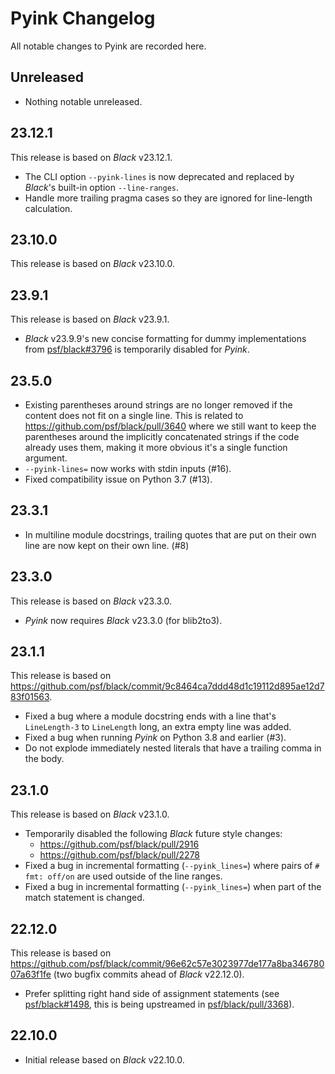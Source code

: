# Pyink Changelog

All notable changes to Pyink are recorded here.

## Unreleased

* Nothing notable unreleased.

## 23.12.1

This release is based on _Black_ v23.12.1.

* The CLI option `--pyink-lines` is now deprecated and replaced by _Black_'s
  built-in option `--line-ranges`.
* Handle more trailing pragma cases so they are ignored for line-length
  calculation.

## 23.10.0

This release is based on _Black_ v23.10.0.

## 23.9.1

This release is based on _Black_ v23.9.1.

* _Black_ v23.9.9's new concise formatting for dummy implementations from
  [psf/black#3796](https://github.com/psf/black/pull/3796) is temporarily
  disabled for _Pyink_.

## 23.5.0

* Existing parentheses around strings are no longer removed if the content does
  not fit on a single line. This is related to
  https://github.com/psf/black/pull/3640 where we still want to keep the
  parentheses around the implicitly concatenated strings if the code already
  uses them, making it more obvious it's a single function argument.
* `--pyink-lines=` now works with stdin inputs (#16).
* Fixed compatibility issue on Python 3.7 (#13).

## 23.3.1

* In multiline module docstrings, trailing quotes that are put on their own line
  are now kept on their own line. (#8)

## 23.3.0

This release is based on _Black_ v23.3.0.

* _Pyink_ now requires _Black_ v23.3.0 (for blib2to3).

## 23.1.1

This release is based on https://github.com/psf/black/commit/9c8464ca7ddd48d1c19112d895ae12d783f01563.

* Fixed a bug where a module docstring ends with a line that's `LineLength-3`
  to `LineLength` long, an extra empty line was added.
* Fixed a bug when running *Pyink* on Python 3.8 and earlier (#3).
* Do not explode immediately nested literals that have a trailing comma in the
  body.

## 23.1.0

This release is based on _Black_ v23.1.0.

* Temporarily disabled the following _Black_ future style changes:
    * https://github.com/psf/black/pull/2916
    * https://github.com/psf/black/pull/2278
* Fixed a bug in incremental formatting (`--pyink_lines=`) where pairs of
  `# fmt: off/on` are used outside of the line ranges.
* Fixed a bug in incremental formatting (`--pyink_lines=`) when part of the
  match statement is changed.

## 22.12.0

This release is based on
https://github.com/psf/black/commit/96e62c57e3023977de177a8ba34678007a63f1fe
(two bugfix commits ahead of _Black_ v22.12.0).

* Prefer splitting right hand side of assignment statements
  (see [psf/black#1498](https://github.com/psf/black/issues/1498), this is being
  upstreamed in [psf/black/pull/3368](https://github.com/psf/black/pull/3368)).

## 22.10.0

* Initial release based on _Black_ v22.10.0.
